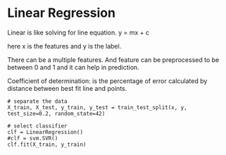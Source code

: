 # Linear Regression


Linear is like solving for line equation. y = mx + c  

here x is the features and y is the label.

There can be a multiple features. And feature can be preprocessed to be between 0 and 1 and it can help in prediction.

Coefficient of determination: is the percentage of error calculated by distance between best fit line and points.   

```
# separate the data
X_train, X_test, y_train, y_test = train_test_split(x, y, test_size=0.2, random_state=42)

# select classifier
clf = LinearRegression()
#clf = svm.SVR()
clf.fit(X_train, y_train)

```
